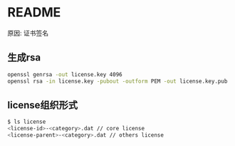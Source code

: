 # README
原因: 证书签名

## 生成rsa
```bash
openssl genrsa -out license.key 4096
openssl rsa -in license.key -pubout -outform PEM -out license.key.pub
```

## license组织形式
```bash
$ ls license
<license-id>-<category>.dat // core license
<license-parent>-<category>.dat // others license
```